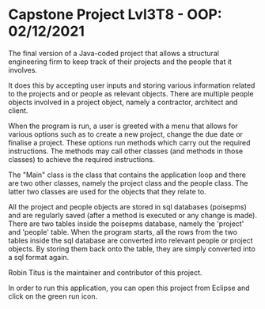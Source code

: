 # Capstone Project Lvl3T8 - OOP: 02/12/2021

The final version of a Java-coded project that allows a structural engineering firm to keep track of their projects and the people that it involves.

It does this by accepting user inputs and storing various information related to the projects and or people as relevant objects. There are multiple people objects involved in a project object, namely a contractor, architect and client. 

When the program is run, a user is greeted with a menu that allows for various options such as to create a new project, change the due date or finalise a project. These options run methods which carry out the required instructions. The methods may call other classes (and methods in those classes) to achieve the required instructions. 

The "Main" class is the class that contains the application loop and there are two other classes, namely the project class and the people class. The latter two classes are used for the objects that they relate to.

All the project and people objects are stored in sql databases (poisepms) and are regularly saved (after a method is executed or any change is made). There are two tables inside the poisepms database, namely the 'project' and 'people' table. When the program starts, all the rows from the two tables inside the sql database are converted into relevant people or project objects. By storing them back onto the table, they are simply converted into a sql format again.

Robin Titus is the maintainer and contributor of this project.

In order to run this application, you can open this project from Eclipse and click on the green run icon.

